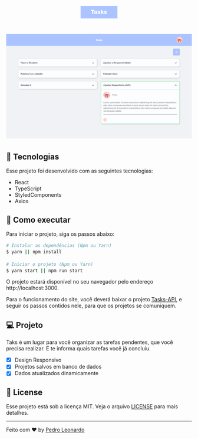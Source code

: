 <p align="center">
  <img alt="Tasks Logo" src="./src/assets/images/LOGO.png" width="100px">
</p>

<h1 align="center">
  <img alt="Tasks HomePage" src="./src/assets/images/README.png" />
</h1>

## 🧪 Tecnologias

Esse projeto foi desenvolvido com as seguintes tecnologias:

- React
- TypeScript
- StyledComponents
- Axios

## 🚀 Como executar

Para iniciar o projeto, siga os passos abaixo:

```bash
# Instalar as dependências (Npm ou Yarn)
$ yarn || npm install

# Iniciar o projeto (Npm ou Yarn)
$ yarn start || npm run start
```

O projeto estará disponível no seu navegador pelo endereço http://localhost:3000.

Para o funcionamento do site, você deverá baixar o projeto [Tasks-API](https://github.com/xpedroleonardo/Tasks-API), e seguir os passos contidos nele, para que os projetos se comuniquem.

## 💻 Projeto

Taks é um lugar para você organizar as tarefas pendentes, que você precisa realizar. E te informa quais tarefas você já concluiu.

- [x] Design Responsivo
- [x] Projetos salvos em banco de dados
- [x] Dados atualizados dinamicamente

## 📝 License

Esse projeto está sob a licença MIT. Veja o arquivo [LICENSE](LICENSE) para mais detalhes.

---

Feito com ❤ by [Pedro Leonardo](https://github.com/xpedroleonardo)
